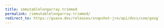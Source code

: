 ```yaml
---
title: immutablelongarray.trimmed
permalink: /immutablelongarray.trimmed/
redirect_to: https://guava.dev/releases/snapshot-jre/api/docs/com/google/common/primitives/ImmutableLongArray.html#trimmed--
---
```

